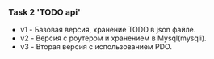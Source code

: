 ### Task 2 'TODO api' ###
+ v1 - Базовая версия, хранение TODO в json файле.
+ v2 - Версия с роутером и хранением в Mysql(mysqli).
+ v3 - Вторая версия с использованием PDO.